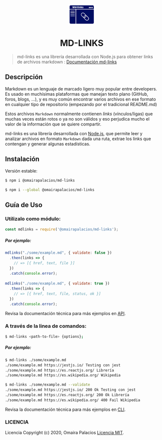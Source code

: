 
<p align="center">
  <img width="90" src="utils/mdlinks-logo.png">
</p>
<h1 align="center">MD-LINKS</h1>
<p align="center">
</p>

>md-links es una librería desarrollada con Node.js para obtener links de archivos markdown : [Documentación md-links](https://cpalaciosanchez.gitbook.io/md-links/)


## Descripción

Markdown es un lenguaje de marcado ligero muy popular entre developers. Es usado en muchísimas plataformas que manejan texto plano (GitHub, foros, blogs, ...), y es muy común encontrar varios archivos en ese formato en cualquier tipo de repositorio (empezando por el tradicional README.md)

Estos archivos `Markdown` normalmente contienen _links_ (vínculos/ligas) que
muchas veces están rotos o ya no son válidos y eso perjudica mucho el valor de
la información que se quiere compartir.

md-links es una librería desarrollada con [Node.js](https://nodejs.org/), que permite leer y analizar archivos en formato `Markdown` dada una ruta, extrae los links que contengan y generar
algunas estadísticas.

## Instalación

Versión estable:
```sh
$ npm i @omairapalacios/md-links
```
```sh
$ npm i --global @omairapalacios/md-links
```

## Guía de Uso

### Utilizalo como módulo:

````javascript
const mdlinks = require('@omairapalacios/md-links');
````
##### Por ejemplo:

```js
mdlinks("./some/example.md", { validate: false })
  .then(links => {
    // => [{ href, text, file }]
  })
  .catch(console.error);

mdlinks("./some/example.md", { validate: true })
  .then(links => {
    // => [{ href, text, file, status, ok }]
  })
  .catch(console.error);
```
Revisa la documentación técnica para más ejemplos en [API](https://app.gitbook.com/@cpalaciosanchez/s/md-links/~/drafts/-M-sT4KG7g-CvWSTihyB/).

### A través de la linea de comandos:

````sh
$ md-links <path-to-file> {options};
````

##### Por ejemplo:

```sh
$ md-links ./some/example.md
./some/example.md https://jestjs.io/ Testing con jest
./some/example.md https://es.reactjs.org/ Librería
./some/example.md https://es.wikipedia.org/ Wikipedia
```

```sh
$ md-links ./some/example.md --validate
./some/example.md https://jestjs.io/ 200 Ok Testing con jest 
./some/example.md https://es.reactjs.org/ 200 Ok Librería 
./some/example.md https://es.wikipedia.org/ 400 Fail Wikipedia
```
Revisa la documentación técnica para más ejemplos en [CLI](https://app.gitbook.com/@cpalaciosanchez/s/md-links/~/drafts/-M-sT4KG7g-CvWSTihyB/cli-md-links).

### LICENCIA

Licencia Copyright (c) 2020, Omaira Palacios [Licencia MIT](https://github.com/omairapalacios/LIM011-fe-md-links/blob/master/LICENSE).

